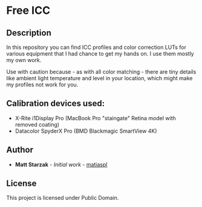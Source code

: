 # Free ICC

## Description
In this repository you can find ICC profiles and color correction LUTs for various equipment that I had chance to get my hands on. I use them mostly my own work.

Use with caution because - as with all color matching - there are tiny details like ambient light temperature and level in your location, which might make my profiles not work for you.

## Calibration devices used:

* X-Rite i1Display Pro (MacBook Pro "staingate" Retina model with removed coating)
* Datacolor SpyderX Pro (BMD Blackmagic SmartView 4K)

## Author
* **Matt Starzak** - *Initial work* - [matiaspl](https://github.com/matiaspl)

## License

This project is licensed under Public Domain.

